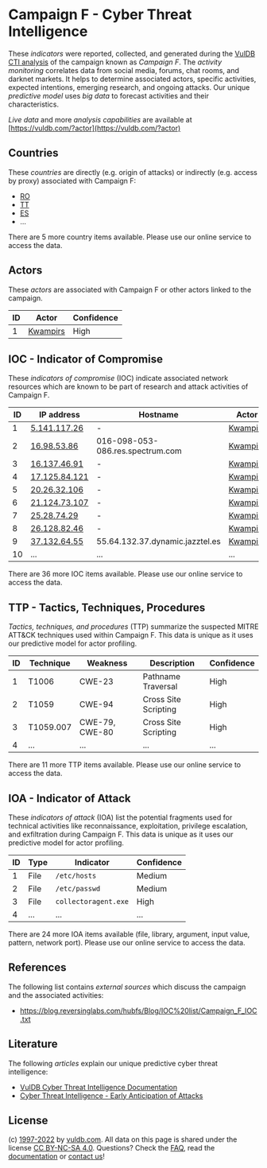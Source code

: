 # Campaign F - Cyber Threat Intelligence

These _indicators_ were reported, collected, and generated during the [VulDB CTI analysis](https://vuldb.com/?kb.cti) of the campaign known as _Campaign F_. The _activity monitoring_ correlates data from social media, forums, chat rooms, and darknet markets. It helps to determine associated actors, specific activities, expected intentions, emerging research, and ongoing attacks. Our unique _predictive model_ uses _big data_ to forecast activities and their characteristics.

_Live data_ and more _analysis capabilities_ are available at [https://vuldb.com/?actor](https://vuldb.com/?actor)

## Countries

These _countries_ are directly (e.g. origin of attacks) or indirectly (e.g. access by proxy) associated with Campaign F:

* [RO](https://vuldb.com/?country.ro)
* [TT](https://vuldb.com/?country.tt)
* [ES](https://vuldb.com/?country.es)
* ...

There are 5 more country items available. Please use our online service to access the data.

## Actors

These _actors_ are associated with Campaign F or other actors linked to the campaign.

ID | Actor | Confidence
-- | ----- | ----------
1 | [Kwampirs](https://vuldb.com/?actor.kwampirs) | High

## IOC - Indicator of Compromise

These _indicators of compromise_ (IOC) indicate associated network resources which are known to be part of research and attack activities of Campaign F.

ID | IP address | Hostname | Actor | Confidence
-- | ---------- | -------- | ----- | ----------
1 | [5.141.117.26](https://vuldb.com/?ip.5.141.117.26) | - | [Kwampirs](https://vuldb.com/?actor.kwampirs) | High
2 | [16.98.53.86](https://vuldb.com/?ip.16.98.53.86) | 016-098-053-086.res.spectrum.com | [Kwampirs](https://vuldb.com/?actor.kwampirs) | High
3 | [16.137.46.91](https://vuldb.com/?ip.16.137.46.91) | - | [Kwampirs](https://vuldb.com/?actor.kwampirs) | High
4 | [17.125.84.121](https://vuldb.com/?ip.17.125.84.121) | - | [Kwampirs](https://vuldb.com/?actor.kwampirs) | High
5 | [20.26.32.106](https://vuldb.com/?ip.20.26.32.106) | - | [Kwampirs](https://vuldb.com/?actor.kwampirs) | High
6 | [21.124.73.107](https://vuldb.com/?ip.21.124.73.107) | - | [Kwampirs](https://vuldb.com/?actor.kwampirs) | High
7 | [25.28.74.29](https://vuldb.com/?ip.25.28.74.29) | - | [Kwampirs](https://vuldb.com/?actor.kwampirs) | High
8 | [26.128.82.46](https://vuldb.com/?ip.26.128.82.46) | - | [Kwampirs](https://vuldb.com/?actor.kwampirs) | High
9 | [37.132.64.55](https://vuldb.com/?ip.37.132.64.55) | 55.64.132.37.dynamic.jazztel.es | [Kwampirs](https://vuldb.com/?actor.kwampirs) | High
10 | ... | ... | ... | ...

There are 36 more IOC items available. Please use our online service to access the data.

## TTP - Tactics, Techniques, Procedures

_Tactics, techniques, and procedures_ (TTP) summarize the suspected MITRE ATT&CK techniques used within Campaign F. This data is unique as it uses our predictive model for actor profiling.

ID | Technique | Weakness | Description | Confidence
-- | --------- | -------- | ----------- | ----------
1 | T1006 | CWE-23 | Pathname Traversal | High
2 | T1059 | CWE-94 | Cross Site Scripting | High
3 | T1059.007 | CWE-79, CWE-80 | Cross Site Scripting | High
4 | ... | ... | ... | ...

There are 11 more TTP items available. Please use our online service to access the data.

## IOA - Indicator of Attack

These _indicators of attack_ (IOA) list the potential fragments used for technical activities like reconnaissance, exploitation, privilege escalation, and exfiltration during Campaign F. This data is unique as it uses our predictive model for actor profiling.

ID | Type | Indicator | Confidence
-- | ---- | --------- | ----------
1 | File | `/etc/hosts` | Medium
2 | File | `/etc/passwd` | Medium
3 | File | `collectoragent.exe` | High
4 | ... | ... | ...

There are 24 more IOA items available (file, library, argument, input value, pattern, network port). Please use our online service to access the data.

## References

The following list contains _external sources_ which discuss the campaign and the associated activities:

* https://blog.reversinglabs.com/hubfs/Blog/IOC%20list/Campaign_F_IOC.txt

## Literature

The following _articles_ explain our unique predictive cyber threat intelligence:

* [VulDB Cyber Threat Intelligence Documentation](https://vuldb.com/?kb.cti)
* [Cyber Threat Intelligence - Early Anticipation of Attacks](https://www.scip.ch/en/?labs.20201022)

## License

(c) [1997-2022](https://vuldb.com/?kb.changelog) by [vuldb.com](https://vuldb.com/?kb.about). All data on this page is shared under the license [CC BY-NC-SA 4.0](https://creativecommons.org/licenses/by-nc-sa/4.0/). Questions? Check the [FAQ](https://vuldb.com/?kb.faq), read the [documentation](https://vuldb.com/?kb) or [contact us](https://vuldb.com/?contact)!
